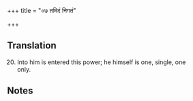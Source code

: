 +++
title = "०७ तमिदं निगतं"

+++
## Translation
20. Into him is entered this power; he himself is one, single, one  
only.

## Notes

